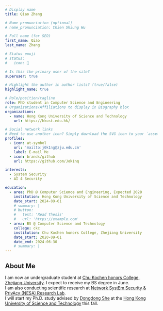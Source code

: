 ```yaml
---
# Display name
title: Qiao Zhang

# Name pronunciation (optional)
# name_pronunciation: Chien Shiung Wu

# Full name (for SEO)
first_name: Qiao
last_name: Zhang

# Status emoji
# status:
#   icon: 🎇

# Is this the primary user of the site?
superuser: true

# Highlight the author in author lists? (true/false)
highlight_name: true

# Role/position/tagline
role: PhD student in Computer Science and Engineering
# Organizations/Affiliations to display in Biography blox
organizations:
  - name: Hong Kong University of Science and Technology
    url: https://hkust.edu.hk/

# Social network links
# Need to use another icon? Simply download the SVG icon to your `assets/media/icons/` folder.
profiles:
  - icon: at-symbol
    url: 'mailto:j0k1ng@zju.edu.cn'
    label: E-mail Me
  - icon: brands/github
    url: https://github.com/Jok1nq

interests:
  - System Security
  - AI 4 Security

education:
  - area: PhD @ Computer Science and Engineering, Expected 2028
    institution: Hong Kong University of Science and Technology
    date_start: 2024-09-01
    # summary: |
    # button:
    #   text: 'Read Thesis'
    #   url: 'https://example.com'
  - area: BS @ Computer Science and Technology
    college: ckc
    institution: Chu Kochen honors College, Zhejiang University
    date_start: 2020-09-01
    date_end: 2024-06-30
    # summary: |
---
```


## About Me

I am now an undergraduate student at [Chu Kochen honors College](http://ckc.zju.edu.cn/ckcen/), [Zhejiang University](https://www.zju.edu.cn/english/). I expect to receive my BS degree in June.<br/> I am also conducting scientific research at [Network SystEm Security & PrivAcy (NESA) Research Lab](https://nesa.zju.edu.cn/).<br/>
I will start my Ph.D. study advised by [Dongdong She](https://cse.hkust.edu.hk/~dongdong/) at the [Hong Kong University of Science and Technology](https://hkust.edu.hk/) this fall.